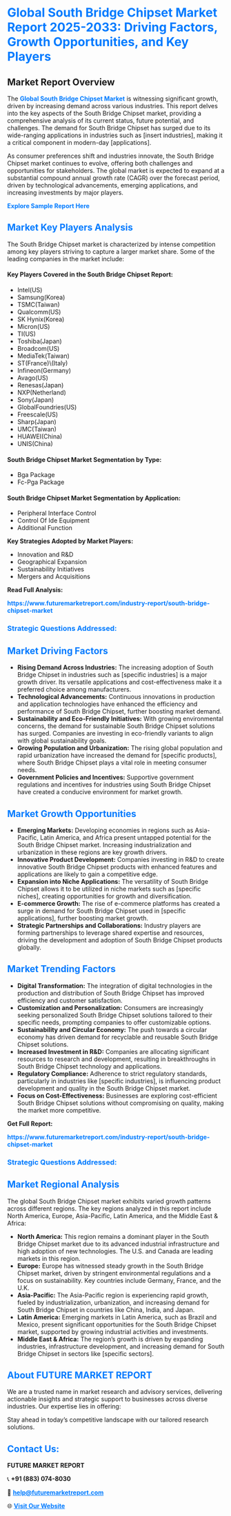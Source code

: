 <h1 style="color: #007BFF;">Global South Bridge Chipset Market Report 2025-2033: Driving Factors, Growth Opportunities, and Key Players</h1>

<section id="overview">
<h2>Market Report Overview</h2>
<p>The <a href="https://www.futuremarketreport.com/industry-report/south-bridge-chipset-market" style="color: #007BFF; text-decoration: none;"><strong>Global South Bridge Chipset Market</strong></a> is witnessing significant growth, driven by increasing demand across various industries. This report delves into the key aspects of the South Bridge Chipset market, providing a comprehensive analysis of its current status, future potential, and challenges. The demand for South Bridge Chipset has surged due to its wide-ranging applications in industries such as [insert industries], making it a critical component in modern-day [applications].</p>
<p>As consumer preferences shift and industries innovate, the South Bridge Chipset market continues to evolve, offering both challenges and opportunities for stakeholders. The global market is expected to expand at a substantial compound annual growth rate (CAGR) over the forecast period, driven by technological advancements, emerging applications, and increasing investments by major players.</p>
</section>

<section id="overview">
<p><a href="https://www.futuremarketreport.com/request-sample/reportId=103166" style="color: #007BFF; text-decoration: none;"><strong>Explore Sample Report Here</strong></a></p>
</section>

<section id="key-players">
<h2 style="color: #007BFF;">Market Key Players Analysis</h2>
<p>The South Bridge Chipset market is characterized by intense competition among key players striving to capture a larger market share. Some of the leading companies in the market include:</p>
<h4>Key Players Covered in the South Bridge Chipset Report:</h4>
<ul><li>Intel(US)</li><li>Samsung(Korea)</li><li>TSMC(Taiwan)</li><li>Qualcomm(US)</li><li>SK Hynix(Korea)</li><li>Micron(US)</li><li>TI(US)</li><li>Toshiba(Japan)</li><li>Broadcom(US)</li><li>MediaTek(Taiwan)</li><li>ST(France)\(Italy)</li><li>Infineon(Germany)</li><li>Avago(US)</li><li>Renesas(Japan)</li><li>NXP(Netherland)</li><li>Sony(Japan)</li><li>GlobalFoundries(US)</li><li>Freescale(US)</li><li>Sharp(Japan)</li><li>UMC(Taiwan)</li><li>HUAWEI(China)</li><li>UNIS(China)</li></ul>
<h4>South Bridge Chipset Market Segmentation by Type:</h4>
<ul><li>Bga Package</li><li>Fc-Pga Package</li></ul>

<h4>South Bridge Chipset Market Segmentation by Application:</h4>
<ul><li>Peripheral Interface Control</li><li>Control Of Ide Equipment</li><li>Additional Function</li></ul>
<p><strong>Key Strategies Adopted by Market Players:</strong></p>
<ul>
<li>Innovation and R&D</li>
<li>Geographical Expansion</li>
<li>Sustainability Initiatives</li>
<li>Mergers and Acquisitions</li>
</ul>
</section>

<section>
<p><strong>Read Full Analysis: </strong></p><a href="https://www.futuremarketreport.com/industry-report/south-bridge-chipset-market" style="color: #007BFF; text-decoration: none;"><strong>https://www.futuremarketreport.com/industry-report/south-bridge-chipset-market</strong></a>
<h3 style="color: #007BFF;">Strategic Questions Addressed:</h3>
</section>

<section id="driving-factors">
<h2 style="color: #007BFF;">Market Driving Factors</h2>
<ul>
<li><strong>Rising Demand Across Industries:</strong> The increasing adoption of South Bridge Chipset in industries such as [specific industries] is a major growth driver. Its versatile applications and cost-effectiveness make it a preferred choice among manufacturers.</li>
<li><strong>Technological Advancements:</strong> Continuous innovations in production and application technologies have enhanced the efficiency and performance of South Bridge Chipset, further boosting market demand.</li>
<li><strong>Sustainability and Eco-Friendly Initiatives:</strong> With growing environmental concerns, the demand for sustainable South Bridge Chipset solutions has surged. Companies are investing in eco-friendly variants to align with global sustainability goals.</li>
<li><strong>Growing Population and Urbanization:</strong> The rising global population and rapid urbanization have increased the demand for [specific products], where South Bridge Chipset plays a vital role in meeting consumer needs.</li>
<li><strong>Government Policies and Incentives:</strong> Supportive government regulations and incentives for industries using South Bridge Chipset have created a conducive environment for market growth.</li>
</ul>
</section>

<section id="growth-opportunities">
<h2 style="color: #007BFF;">Market Growth Opportunities</h2>
<ul>
<li><strong>Emerging Markets:</strong> Developing economies in regions such as Asia-Pacific, Latin America, and Africa present untapped potential for the South Bridge Chipset market. Increasing industrialization and urbanization in these regions are key growth drivers.</li>
<li><strong>Innovative Product Development:</strong> Companies investing in R&D to create innovative South Bridge Chipset products with enhanced features and applications are likely to gain a competitive edge.</li>
<li><strong>Expansion into Niche Applications:</strong> The versatility of South Bridge Chipset allows it to be utilized in niche markets such as [specific niches], creating opportunities for growth and diversification.</li>
<li><strong>E-commerce Growth:</strong> The rise of e-commerce platforms has created a surge in demand for South Bridge Chipset used in [specific applications], further boosting market growth.</li>
<li><strong>Strategic Partnerships and Collaborations:</strong> Industry players are forming partnerships to leverage shared expertise and resources, driving the development and adoption of South Bridge Chipset products globally.</li>
</ul>
</section>

<section id="trending-factors">
<h2 style="color: #007BFF;">Market Trending Factors</h2>
<ul>
<li><strong>Digital Transformation:</strong> The integration of digital technologies in the production and distribution of South Bridge Chipset has improved efficiency and customer satisfaction.</li>
<li><strong>Customization and Personalization:</strong> Consumers are increasingly seeking personalized South Bridge Chipset solutions tailored to their specific needs, prompting companies to offer customizable options.</li>
<li><strong>Sustainability and Circular Economy:</strong> The push towards a circular economy has driven demand for recyclable and reusable South Bridge Chipset solutions.</li>
<li><strong>Increased Investment in R&D:</strong> Companies are allocating significant resources to research and development, resulting in breakthroughs in South Bridge Chipset technology and applications.</li>
<li><strong>Regulatory Compliance:</strong> Adherence to strict regulatory standards, particularly in industries like [specific industries], is influencing product development and quality in the South Bridge Chipset market.</li>
<li><strong>Focus on Cost-Effectiveness:</strong> Businesses are exploring cost-efficient South Bridge Chipset solutions without compromising on quality, making the market more competitive.</li>
</ul>
</section>

<section>
<p><strong>Get Full Report: </strong></p><a href="https://www.futuremarketreport.com/industry-report/south-bridge-chipset-market" style="color: #007BFF; text-decoration: none;"><strong>https://www.futuremarketreport.com/industry-report/south-bridge-chipset-market</strong></a>
<h3 style="color: #007BFF;">Strategic Questions Addressed:</h3>
</section>


<section id="regional-analysis">
<h2 style="color: #007BFF;">Market Regional Analysis</h2>
<p>The global South Bridge Chipset market exhibits varied growth patterns across different regions. The key regions analyzed in this report include North America, Europe, Asia-Pacific, Latin America, and the Middle East & Africa:</p>
<ul>
<li><strong>North America:</strong> This region remains a dominant player in the South Bridge Chipset market due to its advanced industrial infrastructure and high adoption of new technologies. The U.S. and Canada are leading markets in this region.</li>
<li><strong>Europe:</strong> Europe has witnessed steady growth in the South Bridge Chipset market, driven by stringent environmental regulations and a focus on sustainability. Key countries include Germany, France, and the U.K.</li>
<li><strong>Asia-Pacific:</strong> The Asia-Pacific region is experiencing rapid growth, fueled by industrialization, urbanization, and increasing demand for South Bridge Chipset in countries like China, India, and Japan.</li>
<li><strong>Latin America:</strong> Emerging markets in Latin America, such as Brazil and Mexico, present significant opportunities for the South Bridge Chipset market, supported by growing industrial activities and investments.</li>
<li><strong>Middle East & Africa:</strong> The region’s growth is driven by expanding industries, infrastructure development, and increasing demand for South Bridge Chipset in sectors like [specific sectors].</li>
</ul>
</section>

<footer>
<h2 style="color: #007BFF;">About FUTURE MARKET REPORT</h2>
<p>We are a trusted name in market research and advisory services, delivering actionable insights and strategic support to businesses across diverse industries. Our expertise lies in offering:</p>

<p>Stay ahead in today’s competitive landscape with our tailored research solutions.</p>

<h2 style="color: #007BFF;">Contact Us:</h2>
<p><strong>FUTURE MARKET REPORT</strong></p>
<p>📞 <strong>+91 (883) 074-8030</strong></p>
<p>📧 <strong><a href="mailto:help@futuremarketreport.com" style="color: #007BFF;">help@futuremarketreport.com</a></strong></p>
<p>🌐 <strong><a href="https://www.futuremarketreport.com/" style="color: #007BFF;">Visit Our Website</a></strong></p>
</footer>